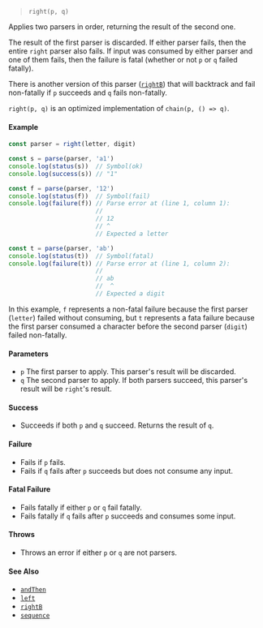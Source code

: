 <!--
 Copyright (c) 2020 Thomas J. Otterson
 
 This software is released under the MIT License.
 https://opensource.org/licenses/MIT
-->

> `right(p, q)`

Applies two parsers in order, returning the result of the second one.

The result of the first parser is discarded. If either parser fails, then the entire `right` parser also fails. If input was consumed by either parser and one of them fails, then the failure is fatal (whether or not `p` or `q` failed fatally).

There is another version of this parser ([`rightB`](rightb.md)) that will backtrack and fail non-fatally if `p` succeeds and `q` fails non-fatally.

`right(p, q)` is an optimized implementation of `chain(p, () => q)`.

#### Example

```javascript
const parser = right(letter, digit)

const s = parse(parser, 'a1')
console.log(status(s))  // Symbol(ok)
console.log(success(s)) // "1"

const f = parse(parser, '12')
console.log(status(f))  // Symbol(fail)
console.log(failure(f)) // Parse error at (line 1, column 1):
                        //
                        // 12
                        // ^
                        // Expected a letter

const t = parse(parser, 'ab')
console.log(status(t))  // Symbol(fatal)
console.log(failure(t)) // Parse error at (line 1, column 2):
                        //
                        // ab
                        //  ^
                        // Expected a digit
```

In this example, `f` represents a non-fatal failure because the first parser (`letter`) failed without consuming, but `t` represents a fata failure because the first parser consumed a character before the second parser (`digit`) failed non-fatally.

#### Parameters

* `p` The first parser to apply. This parser's result will be discarded.
* `q` The second parser to apply. If both parsers succeed, this parser's result will be `right`'s result.

#### Success

* Succeeds if both `p` and `q` succeed. Returns the result of `q`.

#### Failure

* Fails if `p` fails.
* Fails if `q` fails after `p` succeeds but does not consume any input.

#### Fatal Failure

* Fails fatally if either `p` or `q` fail fatally.
* Fails fatally if `q` fails after `p` succeeds and consumes some input.

#### Throws

* Throws an error if either `p` or `q` are not parsers.

#### See Also

* [`andThen`](andthen.md)
* [`left`](left.md)
* [`rightB`](rightb.md)
* [`sequence`](sequence.md)